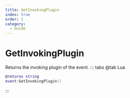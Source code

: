 ```yaml
---
title: GetInvokingPlugin
index: true
order: 2
category:
  - Guide
---
```


# GetInvokingPlugin
Returns the invoking plugin of the event.
::: tabs
@tab Lua
```lua
@returns string
event:GetInvokingPlugin()
```

:::